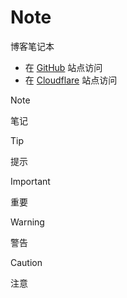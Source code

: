 # Note

博客笔记本

* 在 [GitHub](https://overlookart.github.io) 站点访问
* 在 [Cloudflare](https://overlookart-github-io.pages.dev) 站点访问

> [!NOTE]
> 笔记

> [!TIP]
> 提示

> [!IMPORTANT]
> 重要

> [!WARNING]
> 警告

> [!CAUTION]
> 注意
